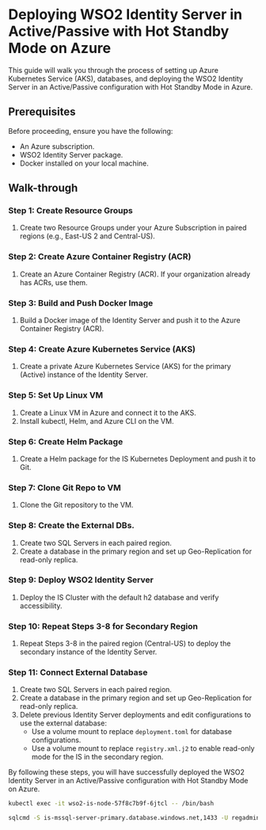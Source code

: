 # Deploying WSO2 Identity Server in Active/Passive with Hot Standby Mode on Azure

This guide will walk you through the process of setting up Azure Kubernetes Service (AKS), databases, and deploying the WSO2 Identity Server in an Active/Passive configuration with Hot Standby Mode in Azure.

## Prerequisites

Before proceeding, ensure you have the following:

- An Azure subscription.
- WSO2 Identity Server package.
- Docker installed on your local machine.

## Walk-through

### Step 1: Create Resource Groups

1. Create two Resource Groups under your Azure Subscription in paired regions (e.g., East-US 2 and Central-US).

### Step 2: Create Azure Container Registry (ACR)

1. Create an Azure Container Registry (ACR). If your organization already has ACRs, use them.

### Step 3: Build and Push Docker Image

1. Build a Docker image of the Identity Server and push it to the Azure Container Registry (ACR).

### Step 4: Create Azure Kubernetes Service (AKS)

1. Create a private Azure Kubernetes Service (AKS) for the primary (Active) instance of the Identity Server.

### Step 5: Set Up Linux VM

1. Create a Linux VM in Azure and connect it to the AKS.
2. Install kubectl, Helm, and Azure CLI on the VM.

### Step 6: Create Helm Package

1. Create a Helm package for the IS Kubernetes Deployment and push it to Git.

### Step 7: Clone Git Repo to VM

1. Clone the Git repository to the VM.

### Step 8: Create the External DBs.

1. Create two SQL Servers in each paired region.
2. Create a database in the primary region and set up Geo-Replication for read-only replica.

### Step 9: Deploy WSO2 Identity Server

1. Deploy the IS Cluster with the default h2 database and verify accessibility.

### Step 10: Repeat Steps 3-8 for Secondary Region

1. Repeat Steps 3-8 in the paired region (Central-US) to deploy the secondary instance of the Identity Server.

### Step 11: Connect External Database

1. Create two SQL Servers in each paired region.
2. Create a database in the primary region and set up Geo-Replication for read-only replica.
3. Delete previous Identity Server deployments and edit configurations to use the external database:
   - Use a volume mount to replace `deployment.toml` for database configurations.
   - Use a volume mount to replace `registry.xml.j2` to enable read-only mode for the IS in the secondary region.

By following these steps, you will have successfully deployed the WSO2 Identity Server in an Active/Passive configuration with Hot Standby Mode on Azure.


```bash
kubectl exec -it wso2-is-node-57f8c7b9f-6jtcl -- /bin/bash
```
```bash
sqlcmd -S is-mssql-server-primary.database.windows.net,1433 -U regadmin -P {password} -Q "SELECT name FROM sys.databases;"
```
